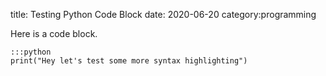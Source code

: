 title: Testing Python Code Block
date: 2020-06-20
category:programming

Here is a code block.

    :::python
    print("Hey let's test some more syntax highlighting")
